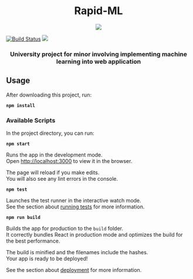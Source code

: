 <h1 align="center">Rapid-ML</h1>

<p align="center"><img src="https://encrypted-tbn0.gstatic.com/images?q=tbn:ANd9GcS36l3O99xOUf0lTiL-vr0JMR6-K62fLg75IbbniDXtpUuRWWM2"></p>

[![Build Status](https://circleci.com/gh/vaneker/rapid-ml.png?style=shield&circle-token=:circle-token)](https://circleci.com/gh/vaneker/rapid-ml)
<a class="badge-align" href="https://www.codacy.com/app/vaneker/rapid-ml?utm_source=github.com&amp;utm_medium=referral&amp;utm_content=vaneker/rapid-ml&amp;utm_campaign=Badge_Grade"><img src="https://api.codacy.com/project/badge/Grade/5c82b2f918ff4d309a4ea1a5a0b3428d"/></a>


<h3 align="center">University project for minor involving implementing machine learning into web application</h3>


## Usage

After downloading this project, run:

**`npm install`**

### Available Scripts

In the project directory, you can run:

**`npm start`**

Runs the app in the development mode.<br>
Open [http://localhost:3000](http://localhost:3000) to view it in the browser.

The page will reload if you make edits.<br>
You will also see any lint errors in the console.

**`npm test`**

Launches the test runner in the interactive watch mode.<br>
See the section about [running tests](https://facebook.github.io/create-react-app/docs/running-tests) for more information.

**`npm run build`**

Builds the app for production to the `build` folder.<br>
It correctly bundles React in production mode and optimizes the build for the best performance.

The build is minified and the filenames include the hashes.<br>
Your app is ready to be deployed!

See the section about [deployment](https://facebook.github.io/create-react-app/docs/deployment) for more information.
